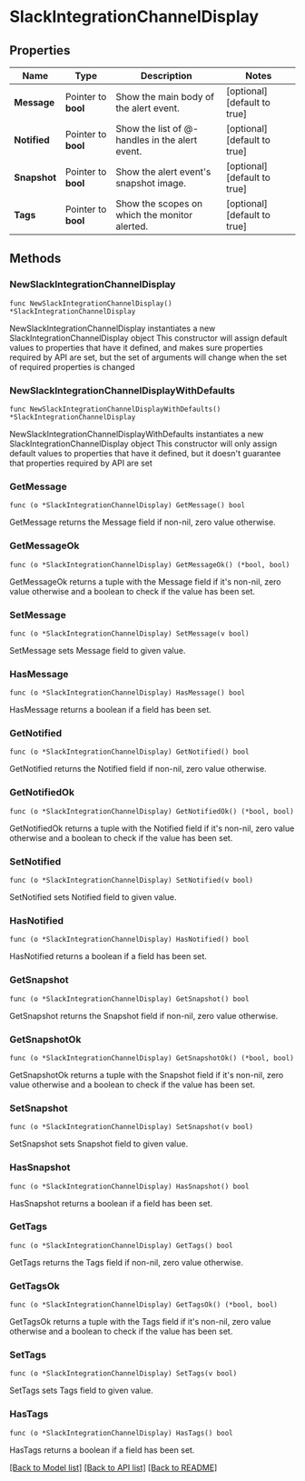 # SlackIntegrationChannelDisplay

## Properties

Name | Type | Description | Notes
---- | ---- | ----------- | ------
**Message** | Pointer to **bool** | Show the main body of the alert event. | [optional] [default to true]
**Notified** | Pointer to **bool** | Show the list of @-handles in the alert event. | [optional] [default to true]
**Snapshot** | Pointer to **bool** | Show the alert event&#39;s snapshot image. | [optional] [default to true]
**Tags** | Pointer to **bool** | Show the scopes on which the monitor alerted. | [optional] [default to true]

## Methods

### NewSlackIntegrationChannelDisplay

`func NewSlackIntegrationChannelDisplay() *SlackIntegrationChannelDisplay`

NewSlackIntegrationChannelDisplay instantiates a new SlackIntegrationChannelDisplay object
This constructor will assign default values to properties that have it defined,
and makes sure properties required by API are set, but the set of arguments
will change when the set of required properties is changed

### NewSlackIntegrationChannelDisplayWithDefaults

`func NewSlackIntegrationChannelDisplayWithDefaults() *SlackIntegrationChannelDisplay`

NewSlackIntegrationChannelDisplayWithDefaults instantiates a new SlackIntegrationChannelDisplay object
This constructor will only assign default values to properties that have it defined,
but it doesn't guarantee that properties required by API are set

### GetMessage

`func (o *SlackIntegrationChannelDisplay) GetMessage() bool`

GetMessage returns the Message field if non-nil, zero value otherwise.

### GetMessageOk

`func (o *SlackIntegrationChannelDisplay) GetMessageOk() (*bool, bool)`

GetMessageOk returns a tuple with the Message field if it's non-nil, zero value otherwise
and a boolean to check if the value has been set.

### SetMessage

`func (o *SlackIntegrationChannelDisplay) SetMessage(v bool)`

SetMessage sets Message field to given value.

### HasMessage

`func (o *SlackIntegrationChannelDisplay) HasMessage() bool`

HasMessage returns a boolean if a field has been set.

### GetNotified

`func (o *SlackIntegrationChannelDisplay) GetNotified() bool`

GetNotified returns the Notified field if non-nil, zero value otherwise.

### GetNotifiedOk

`func (o *SlackIntegrationChannelDisplay) GetNotifiedOk() (*bool, bool)`

GetNotifiedOk returns a tuple with the Notified field if it's non-nil, zero value otherwise
and a boolean to check if the value has been set.

### SetNotified

`func (o *SlackIntegrationChannelDisplay) SetNotified(v bool)`

SetNotified sets Notified field to given value.

### HasNotified

`func (o *SlackIntegrationChannelDisplay) HasNotified() bool`

HasNotified returns a boolean if a field has been set.

### GetSnapshot

`func (o *SlackIntegrationChannelDisplay) GetSnapshot() bool`

GetSnapshot returns the Snapshot field if non-nil, zero value otherwise.

### GetSnapshotOk

`func (o *SlackIntegrationChannelDisplay) GetSnapshotOk() (*bool, bool)`

GetSnapshotOk returns a tuple with the Snapshot field if it's non-nil, zero value otherwise
and a boolean to check if the value has been set.

### SetSnapshot

`func (o *SlackIntegrationChannelDisplay) SetSnapshot(v bool)`

SetSnapshot sets Snapshot field to given value.

### HasSnapshot

`func (o *SlackIntegrationChannelDisplay) HasSnapshot() bool`

HasSnapshot returns a boolean if a field has been set.

### GetTags

`func (o *SlackIntegrationChannelDisplay) GetTags() bool`

GetTags returns the Tags field if non-nil, zero value otherwise.

### GetTagsOk

`func (o *SlackIntegrationChannelDisplay) GetTagsOk() (*bool, bool)`

GetTagsOk returns a tuple with the Tags field if it's non-nil, zero value otherwise
and a boolean to check if the value has been set.

### SetTags

`func (o *SlackIntegrationChannelDisplay) SetTags(v bool)`

SetTags sets Tags field to given value.

### HasTags

`func (o *SlackIntegrationChannelDisplay) HasTags() bool`

HasTags returns a boolean if a field has been set.


[[Back to Model list]](../README.md#documentation-for-models) [[Back to API list]](../README.md#documentation-for-api-endpoints) [[Back to README]](../README.md)


